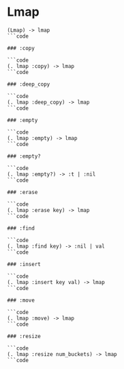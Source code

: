 # Lmap

```code
(Lmap) -> lmap
```code

### :copy

```code
(. lmap :copy) -> lmap
```code

### :deep_copy

```code
(. lmap :deep_copy) -> lmap
```code

### :empty

```code
(. lmap :empty) -> lmap
```code

### :empty?

```code
(. lmap :empty?) -> :t | :nil
```code

### :erase

```code
(. lmap :erase key) -> lmap
```code

### :find

```code
(. lmap :find key) -> :nil | val
```code

### :insert

```code
(. lmap :insert key val) -> lmap
```code

### :move

```code
(. lmap :move) -> lmap
```code

### :resize

```code
(. lmap :resize num_buckets) -> lmap
```code

